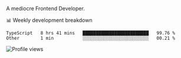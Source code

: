 A mediocre Frontend Developer.

📊 Weekly development breakdown
<!--START_SECTION:waka-->

```text
TypeScript   8 hrs 41 mins   █████████████████████████   99.76 %
Other        1 min           ░░░░░░░░░░░░░░░░░░░░░░░░░   00.21 %
```

<!--END_SECTION:waka-->

<img src="https://gpvc.arturio.dev/iqbalfasri" alt="Profile views"/>
